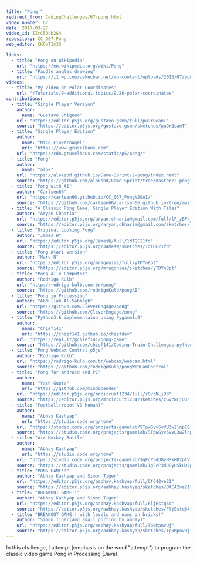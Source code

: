 ```yaml
---
title: "Pong!"
redirect_from: CodingChallenges/67-pong.html
video_number: 67
date: 2017-03-27
video_id: IIrC5Qcb2G4
repository: CC_067_Pong
web_editor: CKCwTIm3S

links:
  - title: "Pong on Wikipedia"
    url: "https://en.wikipedia.org/wiki/Pong"
  - title: "Paddle angles drawing"
    url: "https://i1.wp.com/zekechan.net/wp-content/uploads/2015/07/pong-05b.png?resize=600%2C500"
videos:
  - title: "My Video on Polar Coordinates"
    url: "/Tutorials/9-additional-topics/9.20-polar-coordinates"
contributions:
  - title: "Single Player Version"
    author:
      name: "Gustavo Shigueo"
    url: "https://editor.p5js.org/gustavo.gsmn/full/pu9rQeanT"
    source: "https://editor.p5js.org/gustavo.gsmn/sketches/pu9rQeanT"
  - title: "Single Player Edition"
    author:
      name: "Nico Finkernagel"
      url: "https://www.gruselhaus.com"
    url: "https://cdn.gruselhaus.com/static/p5/pong/"
  - title: "Pong"
    author:
      name: "alok"
    url: "https://aloksbd.github.io/Game-Sprint/2-pong/index.html"
    source: "https://github.com/aloksbd/Game-Sprint/tree/master/2-pong"
  - title: "Pong with AI"
    author: "Carlsen66"
    url: "https://carlsen66.github.io/CC_067_Pong%20AI/"
    source: "https://github.com/carlsen66/carlsen66.github.io/tree/master/CC_067_Pong%20AI"
  - title: "A Classic Pong Game, Single Player Edition With Tiles"
    author: "Aryan Chharia"
    url: "https://editor.p5js.org/aryan.chharia@gmail.com/full/lP_zBPh_l"
    source: "https://editor.p5js.org/aryan.chharia@gmail.com/sketches/lP_zBPh_l"
  - title: "Original Looking Pong"
    author: "James W"
    url: "https://editor.p5js.org/JamesW/full/1dTQC21fd"
    source: "https://editor.p5js.org/JamesW/sketches/1dTQC21fd"
  - title: "Pong Atari version"
    author: "Marc N"
    url: "https://editor.p5js.org/mragonias/full/yTDYn8pt"
    source: "https://editor.p5js.org/mragonias/sketches/yTDYn8pt"
  - title: "Pong AI x Computer"
    author: "Rodrigo Kulb"
    url: "http://rodrigo-kulb.com.br/pong"
    source: "https://github.com/rodrigoKulb/pongAI"
  - title: "Pong in Processing"
    author: "Abdullah Al-Sabbagh"
    url: "https://github.com/CleverEngage/pong"
    source: "https://github.com/CleverEngage/pong"
  - title: "Python3.6 implementaion using Pygame1.9"
    author:
      name: "Chief141"
      url: "https://chief141.github.io/chiefdev"
    url: "https://repl.it/@chief141/pong-game"
    source: "https://github.com/chief141/Coding-Train-Challenges-python/tree/master/Pong_game"
  - title: "Pong Webcam Control p5js"
    author: "Rodrigo Kulb"
    url: "https://rodrigo-kulb.com.br/webcam/webcam.html"
    source: "https://github.com/rodrigoKulb/pongWebCamControl"
  - title: "Pong for Android and PC"
    author:
      name: "Yash Gupta"
      url: "https://github.com/mind0bender"
    url: "https://editor.p5js.org/mrcircuit1234/full/zGvcNLjD3"
    source: "https://editor.p5js.org/mrcircuit1234/sketches/zGvcNLjD3"
  - title: "Football(robot VS human)"
    author:
      name: "Abhay Kashyap"
      url: "https://studio.code.org/home"
    url: "https://studio.code.org/projects/gamelab/STpwGyv5vVU3w2lnpCGl13sjrGjlmTgK0Jow0TmQnDI"
    source: "https://studio.code.org/projects/gamelab/STpwGyv5vVU3w2lnpCGl13sjrGjlmTgK0Jow0TmQnDI"
  - title: "Air Hockey Battle"
    author:
      name: "Abhay Kashyap"
      url: "https://studio.code.org/home"
    url: "https://studio.code.org/projects/gamelab/1gFcP3dU8yHSkHD2pTV_6CL1BuIbsQ3HlpLLDeo6Yj0"
    source: "https://studio.code.org/projects/gamelab/1gFcP3dU8yHSkHD2pTV_6CL1BuIbsQ3HlpLLDeo6Yj0"
  - title: "PONG GAME!!"
    author: "Abhay Kashyap and Simon Tiger"
    url: "https://editor.p5js.org/aabhay.kashyap/full/OfC42ve21"
    source: "https://editor.p5js.org/aabhay.kashyap/sketches/OfC42ve21"
  - title: "BREAKOUT GAME!!"
    author: "Abhay Kashyap and Simon Tiger"
    url: "https://editor.p5js.org/aabhay.kashyap/full/FljEstq64"
    source: "https://editor.p5js.org/aabhay.kashyap/sketches/FljEstq64"
  - title: "BREAKOUT GAME!! with levels and nums on bricks!"
    author: "Simon Tiger(and small portion by abhay)"
    url: "https://editor.p5js.org/aabhay.kashyap/full/TpkMpovUj"
    source: "https://editor.p5js.org/aabhay.kashyap/sketches/TpkMpovUj"
---
```

In this challenge, I attempt (emphasis on the word "attempt") to program the classic video game Pong in Processing (Java).
